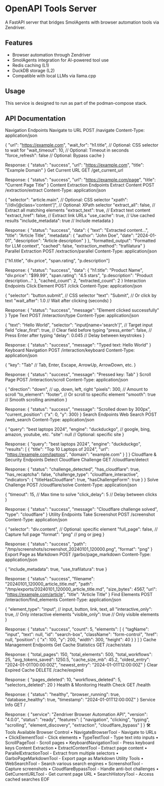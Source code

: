 ﻿# OpenAPI Tools Server

A FastAPI server that bridges SmolAgents with browser automation tools via Zendriver.

## Features
- Browser automation through Zendriver
- SmolAgents integration for AI-powered tool use
- Redis caching (L1)
- DuckDB storage (L2)
- Compatible with local LLMs via llama.cpp

## Usage
This service is designed to run as part of the podman-compose stack.

## API Documentation
Navigation Endpoints
Navigate to URL
POST /navigate
Content-Type: application/json

{
  "url": "https://example.com",
  "wait_for": "h1.title",        // Optional: CSS selector to wait for
  "wait_timeout": 10,             // Optional: Timeout in seconds
  "force_refresh": false          // Optional: Bypass cache
}

Response:
{
  "status": "success",
  "url": "https://example.com",
  "title": "Example Domain"
}
Get Current URL
GET /get_current_url

Response:
{
  "status": "success",
  "url": "https://example.com/page",
  "title": "Current Page Title"
}
Content Extraction Endpoints
Extract Content
POST /extraction/extract
Content-Type: application/json

{
  "selector": "article.main",      // Optional: CSS selector
  "xpath": "//div[@class='content']", // Optional: XPath selector
  "extract_all": false,            // Extract all matching elements
  "extract_text": true,            // Extract text content
  "extract_href": false,           // Extract link URLs
  "use_cache": true,               // Use cached results
  "include_metadata": true         // Include metadata
}

Response:
{
  "status": "success",
  "data": {
    "text": "Extracted content...",
    "title": "Article Title",
    "metadata": {
      "author": "John Doe",
      "date": "2024-01-01",
      "description": "Article description"
    }
  },
  "formatted_output": "Formatted for LLM context",
  "cached": false,
  "extraction_method": "trafilatura"
}
Parallel Extraction
POST /extraction/parallel
Content-Type: application/json

["h1.title", "div.price", "span.rating", "p.description"]

Response:
{
  "status": "success",
  "data": {
    "h1.title": "Product Name",
    "div.price": "$99.99",
    "span.rating": "4.5 stars",
    "p.description": "Product description..."
  },
  "cached_count": 2,
  "extracted_count": 2
}
Interaction Endpoints
Click Element
POST /click
Content-Type: application/json

{
  "selector": "button.submit",    // CSS selector
  "text": "Submit",               // Or click by text
  "wait_after": 1.0               // Wait after clicking (seconds)
}

Response:
{
  "status": "success",
  "message": "Element clicked successfully"
}
Type Text
POST /interaction/type
Content-Type: application/json

{
  "text": "Hello World",
  "selector": "input[name='search']",  // Target input field
  "clear_first": true,                 // Clear field before typing
  "press_enter": false,                // Press Enter after typing
  "delay": 0.045                       // Delay between keystrokes
}

Response:
{
  "status": "success",
  "message": "Typed text: Hello World"
}
Keyboard Navigation
POST /interaction/keyboard
Content-Type: application/json

{
  "key": "Tab"  // Tab, Enter, Escape, ArrowUp, ArrowDown, etc.
}

Response:
{
  "status": "success",
  "message": "Pressed key: Tab"
}
Scroll Page
POST /interaction/scroll
Content-Type: application/json

{
  "direction": "down",           // up, down, left, right
  "pixels": 300,                // Amount to scroll
  "to_element": "footer",        // Or scroll to specific element
  "smooth": true                 // Smooth scrolling animation
}

Response:
{
  "status": "success",
  "message": "Scrolled down by 300px",
  "current_position": {"x": 0, "y": 300}
}
Search Endpoints
Web Search
POST /web_search
Content-Type: application/json

{
  "query": "best laptops 2024",
  "engine": "duckduckgo",  // google, bing, amazon, youtube, etc.
  "site": null             // Optional: specific site
}

Response:
{
  "query": "best laptops 2024",
  "engine": "duckduckgo",
  "results": [
    {
      "title": "Top 10 Laptops of 2024",
      "url": "https://example.com/laptops",
      "domain": "example.com"
    }
  ]
}
Cloudflare & Security Endpoints
Detect Cloudflare Challenge
GET /cloudflare/detect

Response:
{
  "status": "challenge_detected",
  "has_cloudflare": true,
  "has_recaptcha": false,
  "challenge_type": "cloudflare_interactive",
  "indicators": {
    "titleHasCloudflare": true,
    "hasChallengeForm": true
  }
}
Solve Challenge
POST /cloudflare/solve
Content-Type: application/json

{
  "timeout": 15,              // Max time to solve
  "click_delay": 5            // Delay between clicks
}

Response:
{
  "status": "success",
  "message": "Cloudflare challenge solved",
  "type": "cloudflare"
}
Utility Endpoints
Take Screenshot
POST /screenshot
Content-Type: application/json

{
  "selector": "div.content",   // Optional: specific element
  "full_page": false,          // Capture full page
  "format": "png"              // png or jpeg
}

Response:
{
  "status": "success",
  "path": "/tmp/screenshots/screenshot_20240101_120000.png",
  "format": "png"
}
Export Page as Markdown
POST /garbo/page_markdown
Content-Type: application/json

{
  "include_metadata": true,
  "use_trafilatura": true
}

Response:
{
  "status": "success",
  "filename": "20240101_120000_article_title.md",
  "path": "/tmp/exports/20240101_120000_article_title.md",
  "size_bytes": 4567,
  "url": "https://example.com/article",
  "title": "Article Title"
}
Find Elements
POST /interaction/find_elements
Content-Type: application/json

{
  "element_type": "input",      // input, button, link, text, all
  "interactive_only": true,     // Only interactive elements
  "visible_only": true          // Only visible elements
}

Response:
{
  "status": "success",
  "count": 5,
  "elements": [
    {
      "tagName": "input",
      "text": null,
      "id": "search-box",
      "className": "form-control",
      "href": null,
      "position": {
        "x": 100,
        "y": 200,
        "width": 300,
        "height": 40
      }
    }
  ]
}
Cache Management Endpoints
Get Cache Statistics
GET /cache/stats

Response:
{
  "total_pages": 150,
  "total_elements": 500,
  "total_workflows": 25,
  "avg_tokens_saved": 1250.5,
  "cache_size_mb": 45.2,
  "oldest_entry": "2024-01-01T00:00:00Z",
  "newest_entry": "2024-01-01T12:00:00Z"
}
Clear Expired Cache
DELETE /cache/expired

Response:
{
  "pages_deleted": 10,
  "workflows_deleted": 5,
  "selectors_deleted": 20
}
Health & Monitoring
Health Check
GET /health

Response:
{
  "status": "healthy",
  "browser_running": true,
  "database_healthy": true,
  "timestamp": "2024-01-01T12:00:00Z"
}
Service Info
GET /

Response:
{
  "service": "Zendriver Browser Automation API",
  "version": "4.0.0",
  "status": "ready",
  "features": [
    "navigation",
    "clicking",
    "typing",
    "scrolling",
    "element_discovery",
    "extraction",
    "cloudflare_bypass"
  ]
}
🛠️ Tools Available
Browser Control
    • NavigateBrowserTool - Navigate to URLs 
    • ClickElementTool - Click elements 
    • TypeTextTool - Type text into inputs 
    • ScrollPageTool - Scroll pages 
    • KeyboardNavigationTool - Press keyboard keys 
Content Extraction
    • ExtractContentTool - Extract page content 
    • ParallelExtractionTool - Extract from multiple selectors 
    • GarboPageMarkdownTool - Export page as Markdown 
Utility Tools
    • WebSearchTool - Search various search engines 
    • ScreenshotTool - Capture screenshots 
    • CloudflareBypassTool - Handle anti-bot challenges 
    • GetCurrentURLTool - Get current page URL 
    • SearchHistoryTool - Access cached searches 
EOF
